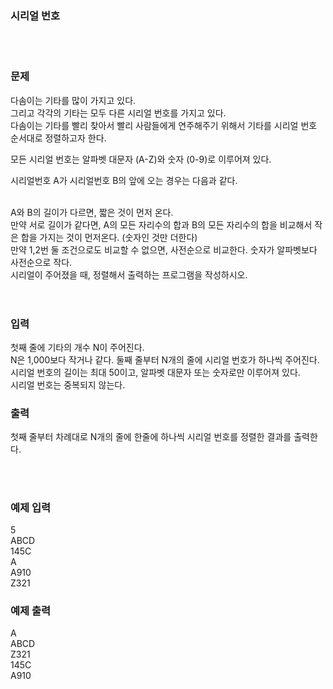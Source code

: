 ### 시리얼 번호 
<br>
<br>

###  문제
다솜이는 기타를 많이 가지고 있다.  
 그리고 각각의 기타는 모두 다른 시리얼 번호를 가지고 있다.  
  다솜이는 기타를 빨리 찾아서 빨리 사람들에게 연주해주기 위해서 기타를 시리얼 번호 순서대로 정렬하고자 한다.  

모든 시리얼 번호는 알파벳 대문자 (A-Z)와 숫자 (0-9)로 이루어져 있다.

시리얼번호 A가 시리얼번호 B의 앞에 오는 경우는 다음과 같다.
<br>
<br>

A와 B의 길이가 다르면, 짧은 것이 먼저 온다.  
만약 서로 길이가 같다면, A의 모든 자리수의 합과 B의 모든 자리수의 합을 비교해서 작은 합을 가지는 것이 먼저온다. (숫자인 것만 더한다)  
만약 1,2번 둘 조건으로도 비교할 수 없으면, 사전순으로 비교한다. 숫자가 알파벳보다 사전순으로 작다.  
시리얼이 주어졌을 때, 정렬해서 출력하는 프로그램을 작성하시오.  
<br>
#

###  입력
첫째 줄에 기타의 개수 N이 주어진다.  
N은 1,000보다 작거나 같다. 둘째 줄부터 N개의 줄에 시리얼 번호가 하나씩 주어진다.  
 시리얼 번호의 길이는 최대 50이고, 알파벳 대문자 또는 숫자로만 이루어져 있다.  
  시리얼 번호는 중복되지 않는다.

### 출력
첫째 줄부터 차례대로 N개의 줄에 한줄에 하나씩 시리얼 번호를 정렬한 결과를 출력한다.

<br>

#

### 예제 입력
5  
ABCD  
145C  
A  
A910  
Z321  
### 예제 출력
A  
ABCD  
Z321  
145C  
A910  